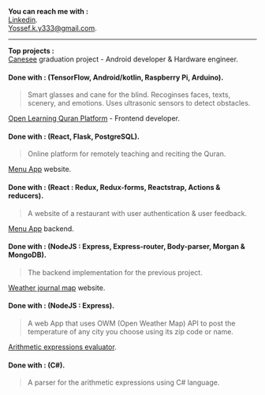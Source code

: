 **You can reach me with :**  
[Linkedin](https://www.linkedin.com/in/youssef-khaled-906055187/).  
<Yossef.k.y333@gmail.com>.
***
**Top projects :**  
[Canesee](https://github.com/canesee-project) graduation project - Android developer & Hardware engineer.
#### Done with : (TensorFlow, Android/kotlin, Raspberry Pi, Arduino).
> Smart glasses and cane for the blind.
> Recoginses faces, texts, scenery, and emotions.
> Uses ultrasonic sensors to detect obstacles.

[Open Learning Quran Platform](https://github.com/Open-Quran-Learning) - Frontend developer.
#### Done with : (React, Flask, PostgreSQL).
> Online platform for remotely teaching and reciting the Quran.

[Menu App](https://github.com/yossef-khaled/Menu-App) website.
#### Done with : (React : Redux, Redux-forms, Reactstrap, Actions & reducers).
> A website of a restaurant with user authentication & user feedback. 

[Menu App](https://github.com/yossef-khaled/Menu-app-backend) backend.
#### Done with : (NodeJS : Express, Express-router, Body-parser, Morgan & MongoDB).
> The backend implementation for the previous project. 

[Weather journal map](https://github.com/yossef-khaled/Weather-Journal-web) website.
#### Done with : (NodeJS : Express).
> A web App that uses OWM (Open Weather Map) API to post the temperature of any city you choose using its zip code or name.

[Arithmetic expressions evaluator](https://github.com/yossef-khaled/Arithmetic-expressions-evaluator).
#### Done with : (C#).
> A parser for the arithmetic expressions using C# language.

